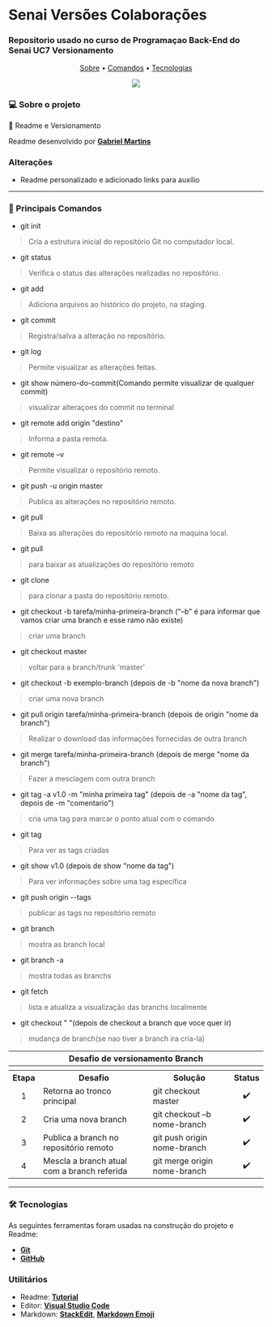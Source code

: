# Senai Versões Colaborações
### Repositorio usado no curso de Programaçao Back-End do Senai UC7 Versionamento


<p align="center">
 <a href="#-sobre-o-projeto">Sobre</a> •
 <a href="#-principais-comandos">Comandos</a> •
 <a href="#-tecnologias">Tecnologias</a>
</p>

 <div align="center">
    <img src="https://img.shields.io/badge/GitHub-100000?style=for-the-badge&logo=github&logoColor=white" target="_blank">
 </div>
 
### 💻 Sobre o projeto

🚀 Readme e Versionamento 

Readme desenvolvido por **[Gabriel Martins](https://www.linkedin.com/in/gabriel-martins-0479811b0/)**

### Alterações

 - Readme personalizado e adicionado links para auxilio

---


### 🔴 Principais Comandos


- git init
>Cria a estrutura inicial do repositório Git no computador local.


- git status
>Verifica o status das alterações realizadas no repositório.

- git add
>Adiciona arquivos ao histórico do projeto, na staging.

- git commit
>Registra/salva a alteração no repositório.

- git log
>Permite visualizar as alterações feitas.

- git show número-do-commit(Comando permite visualizar de qualquer commit)
>visualizar alteraçoes do commit no terminal

- git remote add origin "destino"
>Informa a pasta remota.

- git remote –v
>Permite visualizar o repositório remoto.

- git push -u origin master
>Publica as alterações no repositório remoto.

- git pull
>Baixa as alterações do repositório remoto na maquina local.

- git pull
>para baixar as atualizações do repositório remoto

- git clone
>para clonar a pasta do repositório remoto.

- git checkout -b tarefa/minha-primeira-branch ("–b" é para informar que vamos criar uma branch e esse ramo não existe)
>criar uma branch

- git checkout master
>voltar para a branch/trunk 'master'

- git checkout -b exemplo-branch (depois de -b "nome da nova branch")
>criar uma nova branch

- git pull origin tarefa/minha-primeira-branch (depois de origin "nome da branch")
>Realizar o download das informações fornecidas de outra branch

- git merge tarefa/minha-primeira-branch (depois de merge "nome da branch")
>Fazer a mesclagem com outra branch

- git tag -a v1.0 -m "minha primeira tag" (depois de -a "nome da tag", depois de -m "comentario")
>cria uma tag para marcar o ponto atual com o comando

- git tag
>Para ver as tags criadas

- git show v1.0 (depois de show "nome da tag")
>Para ver informações sobre uma tag específica

- git push origin --tags
>publicar as tags no repositório remoto  

- git branch
>mostra as branch local

- git branch -a
>mostra todas as branchs
 
 - git fetch
>lista e atualiza a visualização das branchs localmente

- git checkout " "(depois de checkout a branch que voce quer ir)
>mudança de branch(se nao tiver a branch ira cria-la)

<table>
            <tr>
                <th colspan="4">Desafio de versionamento Branch</th>
            </tr>
            <tr>
                <th colspan="4"></th>
            </tr>
            <tr>
                <th>Etapa</th>
                <th>Desafio</th>
                <th>Solução</th>
                <th>Status</th>
            </tr>
            <tr>
                <td align="center">1</td>
                <td>Retorna ao tronco principal</td>
                <td>git checkout master</td>
                <td align="center">✔️</td>
            </tr>
            <tr>
                <td align="center">2</td>
                <td>Cria uma nova branch</td>
                <td>git checkout –b nome-branch</td>
                <td align="center">✔️</td>
            </tr>
            <tr>
                <td align="center">3</td>
                <td>Publica a branch no repositório remoto</td>
                <td>git push origin nome-branch</td>
                <td align="center">✔️</td>
            </tr>
            <tr>
                <td align="center">4</td>
                <td>Mescla a branch atual com a branch referida</td>
                 <td>git merge origin nome-branch</td>
                 <td align="center">✔️</td>
            </tr>
</table>

 ---
 
### 🛠 Tecnologias

As seguintes ferramentas foram usadas na construção do projeto e Readme:

- **[Git](https://git-scm.com/downloads)**
- **[GitHub](https://github.com/)**

### **Utilitários**

- Readme: **[Tutorial](https://medium.com/@raullesteves/github-como-fazer-um-readme-md-bonit%C3%A3o-c85c8f154f8)**
- Editor: **[Visual Studio Code](https://code.visualstudio.com/)**
- Markdown: **[StackEdit](https://stackedit.io/)**, **[Markdown Emoji](https://gist.github.com/rxaviers/7360908)**
